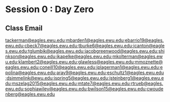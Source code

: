# Session 0 : Day Zero


## Class Email

tackerman@eagles.ewu.edu;mbarden1@eagles.ewu.edu;ebarrio19@eagles.ewu.edu;cbeck7@eagles.ewu.edu;tburke6@eagles.ewu.edu;jcanton@eagles.ewu.edu;tglumbik@eagles.ewu.edu;jacobgreenwood@eagles.ewu.edu;shinkson@eagles.ewu.edu;jkapelke@eagles.ewu.edu;mkolterman@eagles.ewu.edu;klambert2@eagles.ewu.edu;glawless@eagles.ewu.edu;mmoznette@eagles.ewu.edu;coneill10@eagles.ewu.edu;jplagerman1@eagles.ewu.edu;epolina@eagles.ewu.edu;aray9@eagles.ewu.edu;eschultz1@eagles.ewu.edu;dsimmelink@ewu.edu;jspring5@eagles.ewu.edu;jsteinberg1@eagles.ewu.edu;mszelag2015@eagles.ewu.edu;mtate7@eagles.ewu.edu;rtrueb@eagles.ewu.edu;sophiawiley@eagles.ewu.edu;bwilson15@eagles.ewu.edu;cwoudenberg@eagles.ewu.edu